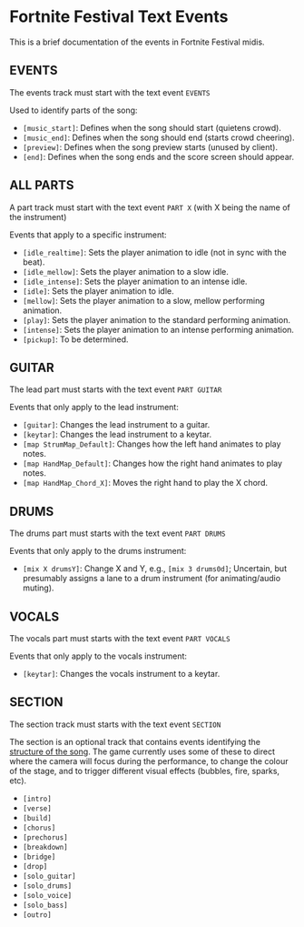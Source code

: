 # Fortnite Festival Text Events

This is a brief documentation of the events in Fortnite Festival midis.

## EVENTS

The events track must start with the text event `EVENTS`

Used to identify parts of the song:

- `[music_start]`: Defines when the song should start (quietens crowd).
- `[music_end]`: Defines when the song should end (starts crowd cheering).
- `[preview]`: Defines when the song preview starts (unused by client).
- `[end]`: Defines when the song ends and the score screen should appear.

## ALL PARTS

A part track must start with the text event `PART X` (with X being the name of the instrument)

Events that apply to a specific instrument:

- `[idle_realtime]`: Sets the player animation to idle (not in sync with the beat).
- `[idle_mellow]`: Sets the player animation to a slow idle.
- `[idle_intense]`: Sets the player animation to an intense idle.
- `[idle]`: Sets the player animation to idle.
- `[mellow]`: Sets the player animation to a slow, mellow performing animation.
- `[play]`: Sets the player animation to the standard performing animation.
- `[intense]`: Sets the player animation to an intense performing animation.
- `[pickup]`: To be determined.

## GUITAR

The lead part must starts with the text event `PART GUITAR`

Events that only apply to the lead instrument:

- `[guitar]`: Changes the lead instrument to a guitar.
- `[keytar]`: Changes the lead instrument to a keytar.
- `[map StrumMap_Default]`: Changes how the left hand animates to play notes.
- `[map HandMap_Default]`: Changes how the right hand animates to play notes.
- `[map HandMap_Chord_X]`: Moves the right hand to play the X chord.

## DRUMS

The drums part must starts with the text event `PART DRUMS`

Events that only apply to the drums instrument:

- `[mix X drumsY]`: Change X and Y, e.g., `[mix 3 drums0d]`; Uncertain, but presumably assigns a lane to a drum instrument (for animating/audio muting).

## VOCALS

The vocals part must starts with the text event `PART VOCALS`

Events that only apply to the vocals instrument:

- `[keytar]`: Changes the vocals instrument to a keytar.

## SECTION

The section track must starts with the text event `SECTION`

The section is an optional track that contains events identifying the [structure of the song](https://www.masterclass.com/articles/songwriting-101-learn-common-song-structures).
The game currently uses some of these to direct where the camera will focus during the performance, to change the colour of the stage, and to trigger different visual effects (bubbles, fire, sparks, etc).

- `[intro]`
- `[verse]`
- `[build]`
- `[chorus]`
- `[prechorus]`
- `[breakdown]`
- `[bridge]`
- `[drop]`
- `[solo_guitar]`
- `[solo_drums]`
- `[solo_voice]`
- `[solo_bass]`
- `[outro]`

